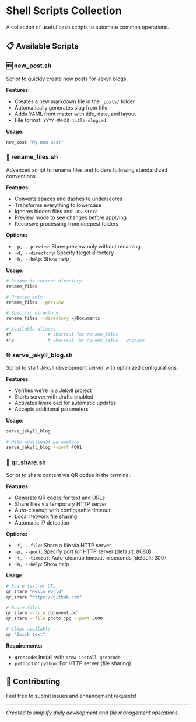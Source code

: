 # Shell Scripts Collection

A collection of useful bash scripts to automate common operations.

## 📋 Available Scripts

### 🆕 new_post.sh

Script to quickly create new posts for Jekyll blogs.

**Features:**

-   Creates a new markdown file in the `_posts/` folder
-   Automatically generates slug from title
-   Adds YAML front matter with title, date, and layout
-   File format: `YYYY-MM-DD-title-slug.md`

**Usage:**

```bash
new_post "My new post"
```

### 🔄 rename_files.sh

Advanced script to rename files and folders following standardized conventions.

**Features:**

-   Converts spaces and dashes to underscores
-   Transforms everything to lowercase
-   Ignores hidden files and `.DS_Store`
-   Preview mode to see changes before applying
-   Recursive processing from deepest folders

**Options:**

-   `-p, --preview`: Show preview only without renaming
-   `-d, --directory`: Specify target directory
-   `-h, --help`: Show help

**Usage:**

```bash
# Rename in current directory
rename_files

# Preview only
rename_files --preview

# Specific directory
rename_files --directory ~/Documents

# Available aliases
rf              # shortcut for rename_files
rfp             # shortcut for rename_files --preview
```

### 🌐 serve_jekyll_blog.sh

Script to start Jekyll development server with optimized configurations.

**Features:**

-   Verifies we're in a Jekyll project
-   Starts server with drafts enabled
-   Activates livereload for automatic updates
-   Accepts additional parameters

**Usage:**

```bash
serve_jekyll_blog

# With additional parameters
serve_jekyll_blog --port 4001
```

### 📱 qr_share.sh

Script to share content via QR codes in the terminal.

**Features:**

-   Generate QR codes for text and URLs
-   Share files via temporary HTTP server
-   Auto-cleanup with configurable timeout
-   Local network file sharing
-   Automatic IP detection

**Options:**

-   `-f, --file`: Share a file via HTTP server
-   `-p, --port`: Specify port for HTTP server (default: 8080)
-   `-t, --timeout`: Auto-cleanup timeout in seconds (default: 300)
-   `-h, --help`: Show help

**Usage:**

```bash
# Share text or URL
qr_share "Hello World"
qr_share "https://github.com"

# Share files
qr_share --file document.pdf
qr_share --file photo.jpg --port 3000

# Alias available
qr "Quick text"
```

**Requirements:**

-   `qrencode`: Install with `brew install qrencode`
-   `python3` or `python`: For HTTP server (file sharing)

## 🤝 Contributing

Feel free to submit issues and enhancement requests!

---

_Created to simplify daily development and file management operations._
